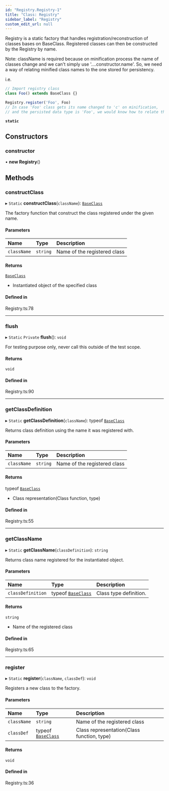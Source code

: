 ```yaml
---
id: "Registry.Registry-1"
title: "Class: Registry"
sidebar_label: "Registry"
custom_edit_url: null
---
```




Registry is a static factory that handles registration/reconstruction of
classes bases on BaseClass. Registered classes can then be constructed by the Registry by name.

Note: className is required because on minification process
the name of classes change and we can't simply use '....constructor.name'.
So, we need a way of relating minified class names to the one stored for persistency.

i.e.
```javascript
// Import registry class
class Foo() extends BaseClass {}

Registry.register('Foo', Foo)
// In case 'Foo' class gets its name changed to 'c' on minification,
// and the persisted data type is 'Foo', we would know how to relate them.
```

**`static`**

## Constructors

### constructor

• **new Registry**()

## Methods

### constructClass

▸ `Static` **constructClass**(`className`): [`BaseClass`](Utilities/Utilities_BaseClass.BaseClass)

The factory function that construct the class registered under the given name.

#### Parameters

| Name | Type | Description |
| :------ | :------ | :------ |
| `className` | `string` | Name of the registered class |

#### Returns

[`BaseClass`](Utilities/Utilities_BaseClass.BaseClass)

- Instantiated object of the specified class

#### Defined in

Registry.ts:78

___

### flush

▸ `Static` `Private` **flush**(): `void`

For testing purpose only, never call this outside of the test scope.

#### Returns

`void`

#### Defined in

Registry.ts:90

___

### getClassDefinition

▸ `Static` **getClassDefinition**(`className`): typeof [`BaseClass`](Utilities/Utilities_BaseClass.BaseClass)

Returns class definition using the name it was registered with.

#### Parameters

| Name | Type | Description |
| :------ | :------ | :------ |
| `className` | `string` | Name of the registered class |

#### Returns

typeof [`BaseClass`](Utilities/Utilities_BaseClass.BaseClass)

- Class representation(Class function, type)

#### Defined in

Registry.ts:55

___

### getClassName

▸ `Static` **getClassName**(`classDefinition`): `string`

Returns class name registered for the instantiated object.

#### Parameters

| Name | Type | Description |
| :------ | :------ | :------ |
| `classDefinition` | typeof [`BaseClass`](Utilities/Utilities_BaseClass.BaseClass) | Class type definition. |

#### Returns

`string`

- Name of the registered class

#### Defined in

Registry.ts:65

___

### register

▸ `Static` **register**(`className`, `classDef`): `void`

Registers a new class to the factory.

#### Parameters

| Name | Type | Description |
| :------ | :------ | :------ |
| `className` | `string` | Name of the registered class |
| `classDef` | typeof [`BaseClass`](Utilities/Utilities_BaseClass.BaseClass) | Class representation(Class function, type) |

#### Returns

`void`

#### Defined in

Registry.ts:36

